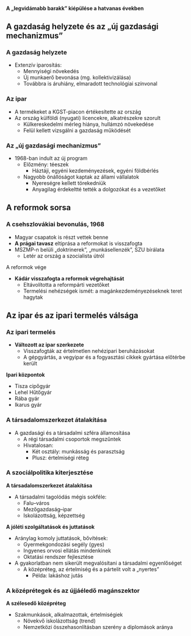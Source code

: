 #### A „legvidámabb barakk” kiépülése a hatvanas években
## A gazdaság helyzete és az „új gazdasági mechanizmus”

### A gazdaság helyzete

- Extenzív iparosítás:
    - Mennyiségi növekedés
    - Új munkaerő bevonása (mg. kollektivizálása)
    - Továbbra is áruhiány, elmaradott technológiai színvonal

### Az ipar
- A termékeket a KGST-piacon értékesítette az ország
- Az ország külföldi (nyugati) licencekre, alkatrészekre szorult
    - Külkereskedelmi mérleg hiánya, hullámzó növekedése
    - Felül kellett vizsgálni a gazdaság működését

### Az „új gazdasági mechanizmus”

- 1968-ban indult az új program
    - Előzmény: téeszek
        - Háztáji, egyéni kezdeményezések, egyéni földbérlés
    - Nagyobb önállóságot kaptak az állami vállalatok
        - Nyereségre kellett törekedniük
        - Anyagilag érdekeltté tették a dolgozókat és a vezetőket

## A reformok sorsa

### A csehszlovákiai bevonulás, 1968
- Magyar csapatok is részt vettek benne
- **A prágai tavasz** eltiprása a reformokat is visszafogta
- MSZMP-n belüli „doktrinerek”, „munkásellenzék”, SZU bírálata
    - Letér az ország a szocialista útról

A reformok vége
- **Kádár visszafogta a reformok végrehajtását**
    - Eltávolította a reformpárti vezetőket
    - Termelési nehézségek ismét: a magánkezdeményezéseknek teret hagytak

## Az ipar és az ipari termelés válsága

### Az ipari termelés
- **Változott az ipar szerkezete**
    - Visszafogták az értelmetlen nehézipari beruházásokat
    - A gépgyártás, a vegyipar és a fogyasztási cikkek gyártása előtérbe került

**Ipari központok**
- Tisza cipőgyár
- Lehel Hűtőgyár
- Rába gyár
- Ikarus gyár

### A társadalomszerkezet átalakítása

- A gazdasági és a társadalmi szféra államosítása
    - A régi társadalmi csoportok megszűntek
    - Hivatalosan:
        - Két osztály: munkásság és parasztság
        - Plusz: értelmiségi réteg

### A szociálpolitika kiterjesztése

**A társadalomszerkezet átalakítása**

- A társadalmi tagolódás mégis sokféle:
    - Falu–város
    - Mezőgazdaság–ipar
    - Iskolázottság, képzettség

**A jóléti szolgáltatások és juttatások**

- Aránylag komoly juttatások, bővítések:
    - Gyermekgondozási segély (gyes)
    - Ingyenes orvosi ellátás mindenkinek
    - Oktatási rendszer fejlesztése
- A gyakorlatban nem sikerült megvalósítani a társadalmi egyenlőséget
    - A középréteg, az értelmiség és a pártelit volt a „nyertes”
        - Példa: lakáshoz jutás

### A középrétegek és az újjáéledő magánszektor

**A szélesedő középréteg**

- Szakmunkások, alkalmazottak, értelmiségiek
    - Növekvő iskolázottság (trend)
    - Nemzetközi összehasonlításban szerény a diplomások aránya